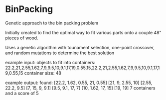 # BinPacking
Genetic approach to the bin packing problem

Initially created to find the optimal way to fit various parts onto a couple 48" pieces of wood.

Uses a genetic algorithm with tounament selection, one-point crossover, and random mutations to determine the best solution

example input:
objects to fit into containers: 22.2,21,2.55,1.62,7,9,9.5,10,9.1,17,19,0.55,15,22.2,21,2.55,1.62,7,9,9.5,10,9.1,17,19,0.55,15
container size: 48

example output:
found:
\[22.2, 1.62, 0.55, 21, 0.55]
\[21, 9, 2.55, 10]
\[2.55, 22.2, 9.5]
\[7, 15, 9, 9.1]
\[9.5, 9.1, 17, 7]
\[10, 1.62, 17, 15]
\[19, 19]
7 containers and a score of 5
